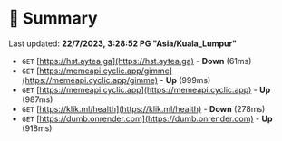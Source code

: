 # 📖 Summary
Last updated: **22/7/2023, 3:28:52 PG "Asia/Kuala_Lumpur"**

- `GET` [https://hst.aytea.ga](https://hst.aytea.ga) - **Down** (61ms)
- `GET` [https://memeapi.cyclic.app/gimme](https://memeapi.cyclic.app/gimme) - **Up** (999ms)
- `GET` [https://memeapi.cyclic.app](https://memeapi.cyclic.app) - **Up** (987ms)
- `GET` [https://klik.ml/health](https://klik.ml/health) - **Down** (278ms)
- `GET` [https://dumb.onrender.com](https://dumb.onrender.com) - **Up** (918ms)
